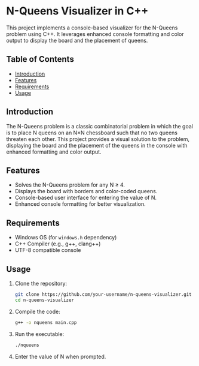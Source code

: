 # N-Queens Visualizer in C++

This project implements a console-based visualizer for the N-Queens problem using C++. It leverages enhanced console formatting and color output to display the board and the placement of queens.

## Table of Contents

- [Introduction](#introduction)
- [Features](#features)
- [Requirements](#requirements)
- [Usage](#usage)

## Introduction

The N-Queens problem is a classic combinatorial problem in which the goal is to place N queens on an N×N chessboard such that no two queens threaten each other. This project provides a visual solution to the problem, displaying the board and the placement of the queens in the console with enhanced formatting and color output.

## Features

- Solves the N-Queens problem for any N ≥ 4.
- Displays the board with borders and color-coded queens.
- Console-based user interface for entering the value of N.
- Enhanced console formatting for better visualization.

## Requirements

- Windows OS (for `windows.h` dependency)
- C++ Compiler (e.g., g++, clang++)
- UTF-8 compatible console

## Usage

1. Clone the repository:

   ```bash
   git clone https://github.com/your-username/n-queens-visualizer.git
   cd n-queens-visualizer

   ```

2. Compile the code:

   ```bash
   g++ -o nqueens main.cpp

   ```

3. Run the executable:

   ```bash
   ./nqueens

   ```

4. Enter the value of N when prompted.
